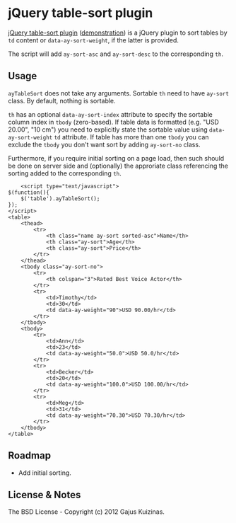 # jQuery table-sort plugin

[jQuery table-sort plugin](https://github.com/gajus/table-sort/) ([demonstration](https://dev.anuary.com/b2f9b84e-11b9-5d84-818e-053fcc313c0d/)) is a jQuery plugin to sort tables by `td` content or `data-ay-sort-weight`, if the latter is provided.

The script will add `ay-sort-asc` and `ay-sort-desc` to the corresponding `th`.

## Usage

`ayTableSort` does not take any arguments. Sortable `th` need to have `ay-sort` class. By default, nothing is sortable.

`th` has an optional `data-ay-sort-index` attribute to specify the sortable column index in `tbody` (zero-based). If table data is formatted (e.g. "USD 20.00", "10 cm") you need to explicitly state the sortable value using `data-ay-sort-weight` `td` attribute. If table has more than one `tbody` you can exclude the `tbody` you don't want sort by adding `ay-sort-no` class.

Furthermore, if you require initial sorting on a page load, then such should be done on server side and (optionally) the approriate class referencing the sorting added to the corresponding `th`.

        <script type="text/javascript">
    $(function(){
    	$('table').ayTableSort();
    });
    </script>
    <table>
    	<thead>
    		<tr>
    			<th class="name ay-sort sorted-asc">Name</th>
    			<th class="ay-sort">Age</th>
    			<th class="ay-sort">Price</th>
    		</tr>
    	</thead>
    	<tbody class="ay-sort-no">
    		<tr>
    			<th colspan="3">Rated Best Voice Actor</th>
    		</tr>
    		<tr>
    			<td>Timothy</td>
    			<td>30</td>
    			<td data-ay-weight="90">USD 90.00/hr</td>
    		</tr>
    	</tbody>
    	<tbody>
    		<tr>
    			<td>Ann</td>
    			<td>23</td>
    			<td data-ay-weight="50.0">USD 50.0/hr</td>
    		</tr>
    		<tr>
    			<td>Becker</td>
    			<td>20</td>
    			<td data-ay-weight="100.0">USD 100.00/hr</td>
    		</tr>
    		<tr>
    			<td>Meg</td>
    			<td>31</td>
    			<td data-ay-weight="70.30">USD 70.30/hr</td>
    		</tr>
    	</tbody>
    </table>

## Roadmap

* Add initial sorting.

## License & Notes

The BSD License - Copyright (c) 2012 Gajus Kuizinas.